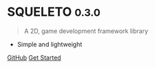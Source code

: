 <!-- _coverpage.md -->

# SQUELETO <small>0.3.0</small>

> A 2D, game development framework library

- Simple and lightweight

[GitHub](https://github.com/jyoung4242/Squeleto/)
[Get Started](#welcome-to-squeleto)
